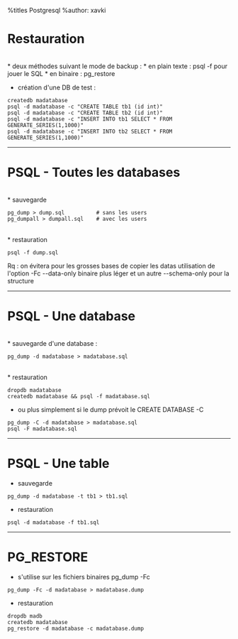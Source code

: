 %titles Postgresql
%author: xavki


# Restauration


<br>
* deux méthodes suivant le mode de backup :
		* en plain texte : psql -f pour jouer le SQL
		* en binaire : pg_restore

* création d'une DB de test :

```
createdb madatabase
psql -d madatabase -c "CREATE TABLE tb1 (id int)"
psql -d madatabase -c "CREATE TABLE tb2 (id int)"
psql -d madatabase -c "INSERT INTO tb1 SELECT * FROM GENERATE_SERIES(1,1000)" 
psql -d madatabase -c "INSERT INTO tb2 SELECT * FROM GENERATE_SERIES(1,1000)" 
```

-----------------------------------------------------------------------

# PSQL - Toutes les databases


<br>
* sauvegarde

```
pg_dump > dump.sql    		# sans les users
pg_dumpall > dumpall.sql	# avec les users
```


<br>
* restauration

```
psql -f dump.sql
```

Rq : on évitera pour les grosses bases de copier les datas
utilisation de l'option -Fc --data-only binaire plus léger
et un autre --schema-only pour la structure

-----------------------------------------------------------------------

# PSQL - Une database


<br>
* sauvegarde d'une database :

```
pg_dump -d madatabase > madatabase.sql
```

<br>
* restauration

```
dropdb madatabase
createdb madatabase && psql -f madatabase.sql
```

* ou plus simplement si le dump prévoit le CREATE DATABASE -C

```
pg_dump -C -d madatabase > madatabase.sql
psql -F madatabase.sql
```

-------------------------------------------------------------------

# PSQL - Une table

* sauvegarde

```
pg_dump -d madatabase -t tb1 > tb1.sql
```

* restauration

```
psql -d madatabase -f tb1.sql
```

-------------------------------------------------------------------

# PG_RESTORE


* s'utilise sur les fichiers binaires pg_dump -Fc

```
pg_dump -Fc -d madatabase > madatabase.dump
```

* restauration

```
dropdb madb
createdb madatabase
pg_restore -d madatabase -c madatabase.dump
```

